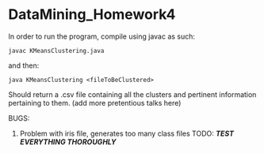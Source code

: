 DataMining_Homework4
====================

In order to run the program, compile using javac as such:

	javac KMeansClustering.java
	
and then: 

	java KMeansClustering <fileToBeClustered>
	
Should return a .csv file containing all the clusters and pertinent information pertaining to them. 
(add more pretentious talks here)

BUGS:
1. Problem with iris file, generates too many class files
TODO:
***TEST EVERYTHING THOROUGHLY***